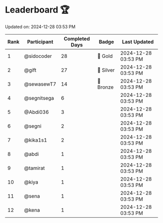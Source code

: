 # Leaderboard 🏆

Updated on: 2024-12-28 03:53 PM

| Rank | Participant       | Completed Days | Badge      | Last Updated         |
|------|-------------------|----------------|------------|----------------------|
| 1    | @sidocoder        | 28             | 🏅 Gold     | 2024-12-28 03:53 PM |
| 2    | @gift             | 27             | 🥈 Silver   | 2024-12-28 03:53 PM |
| 3    | @sewasewT7        | 14             | 🥉 Bronze   | 2024-12-28 03:53 PM |
| 4    | @segnitsega       | 6              |            | 2024-12-28 03:53 PM |
| 5    | @Abdi036          | 3              |            | 2024-12-28 03:53 PM |
| 6    | @segni            | 2              |            | 2024-12-28 03:53 PM |
| 7    | @kika1s1          | 2              |            | 2024-12-28 03:53 PM |
| 8    | @abdi             | 1              |            | 2024-12-28 03:53 PM |
| 9    | @tamirat          | 1              |            | 2024-12-28 03:53 PM |
| 10   | @kiya             | 1              |            | 2024-12-28 03:53 PM |
| 11   | @sena             | 1              |            | 2024-12-28 03:53 PM |
| 12   | @kena             | 1              |            | 2024-12-28 03:53 PM |

